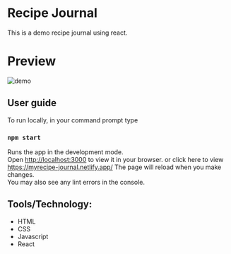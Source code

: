 # Recipe Journal
This is a demo recipe journal using react.

# Preview
![demo](https://user-images.githubusercontent.com/49182604/205961594-fdc14a92-a7fc-449d-a4ad-ed4df8bc639f.jpg)



## User guide
To run locally, in your command prompt type

### `npm start`

Runs the app in the development mode.\
Open [http://localhost:3000](http://localhost:3000) to view it in your browser.
or
click here to view https://myrecipe-journal.netlify.app/
The page will reload when you make changes.\
You may also see any lint errors in the console.

## Tools/Technology:
- HTML
- CSS
- Javascript
- React
